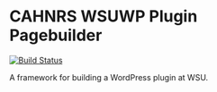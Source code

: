 # CAHNRS WSUWP Plugin Pagebuilder

[![Build Status](https://travis-ci.org/washingtonstateuniversity/cahnrwsuwp-plugin-pagebuilder.svg?branch=master)](https://travis-ci.org/washingtonstateuniversity/cahnrswsuwp-plugin-pagebuilder)


A framework for building a WordPress plugin at WSU.
